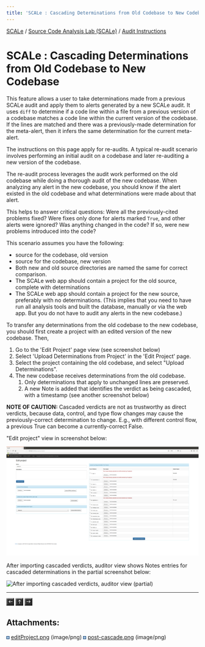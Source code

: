 ```yaml
---
title: 'SCALe : Cascading Determinations from Old Codebase to New Codebase'
---
```

[SCALe](index.md) / [Source Code Analysis Lab (SCALe)](Welcome.md) / [Audit Instructions](Audit-Instructions.md)
<!-- <legal> -->
<!-- SCALe version r.6.7.0.0.A -->
<!--  -->
<!-- Copyright 2021 Carnegie Mellon University. -->
<!--  -->
<!-- NO WARRANTY. THIS CARNEGIE MELLON UNIVERSITY AND SOFTWARE ENGINEERING -->
<!-- INSTITUTE MATERIAL IS FURNISHED ON AN "AS-IS" BASIS. CARNEGIE MELLON -->
<!-- UNIVERSITY MAKES NO WARRANTIES OF ANY KIND, EITHER EXPRESSED OR -->
<!-- IMPLIED, AS TO ANY MATTER INCLUDING, BUT NOT LIMITED TO, WARRANTY OF -->
<!-- FITNESS FOR PURPOSE OR MERCHANTABILITY, EXCLUSIVITY, OR RESULTS -->
<!-- OBTAINED FROM USE OF THE MATERIAL. CARNEGIE MELLON UNIVERSITY DOES NOT -->
<!-- MAKE ANY WARRANTY OF ANY KIND WITH RESPECT TO FREEDOM FROM PATENT, -->
<!-- TRADEMARK, OR COPYRIGHT INFRINGEMENT. -->
<!--  -->
<!-- Released under a MIT (SEI)-style license, please see COPYRIGHT file or -->
<!-- contact permission@sei.cmu.edu for full terms. -->
<!--  -->
<!-- [DISTRIBUTION STATEMENT A] This material has been approved for public -->
<!-- release and unlimited distribution.  Please see Copyright notice for -->
<!-- non-US Government use and distribution. -->
<!--  -->
<!-- DM19-1274 -->
<!-- </legal> -->

SCALe : Cascading Determinations from Old Codebase to New Codebase
===================================================================

This feature allows a user to take determinations made from a previous
SCALe audit and apply them to alerts generated by a new SCALe audit. It
uses `diff` to determine if a code line within a file from a previous
version of a codebase matches a code line within the current version of
the codebase. If the lines are matched and there was a previously-made
determination for the meta-alert, then it infers the same determination
for the current meta-alert.

The instructions on this page apply for re-audits. A typical re-audit
scenario involves performing an initial audit on a codebase and later
re-auditing a new version of the codebase.

The re-audit process leverages the audit work performed on the old
codebase while doing a thorough audit of the new codebase. When
analyzing any alert in the new codebase, you should know if the alert
existed in the old codebase and what determinations were made about that
alert.

This helps to answer critical questions: Were all the previously-cited
problems fixed? Were fixes only done for alerts
marked `True`, and other alerts  were
ignored? Was anything changed in the code? If so, were new problems
introduced into the code?

This scenario assumes you have the following:

-   source for the codebase, old version
-   source for the codebase, new version
-   Both new and old source directories are named the same for correct comparison.
-   The SCALe web app should contain a project for the old source,
    complete with determinations
-   The SCALe web app should contain a project for the new source,
    preferably with no determinations. (This implies that you need to
    have run all analysis tools and built the database, manually or via
    the web app. But you do not have to audit any alerts in the new
    codebase.)

To transfer any determinations from the old codebase to the new
codebase, you should first create a project with an edited version of
the new codebase. Then,

1.  Go to the 'Edit Project' page view (see screenshot below)
2.  Select 'Upload Determinations from Project' in the 'Edit Project'
    page.
3.  Select the project containing the old codebase, and select "Upload
    Determinations".
4.  The new codebase receives determinations from the old codebase.
    1.  Only determinations that apply to unchanged lines are preserved.
    2.  A new Note is added that identifies the verdict as being
        cascaded, with a timestamp (see another screenshot below)


**NOTE OF CAUTION:** Cascaded verdicts are not as trustworthy as direct
verdicts, because data, control, and type flow changes may cause the
previously-correct determination to change. E.g., with different control
flow, a previous True can become a currently-correct False.

"Edit project" view in screenshot below:

![](attachments/editProject.png)

After importing cascaded verdicts, auditor view shows Notes entries for
cascaded determinations in the partial screenshot below:

![After importing cascaded verdicts, auditor view
(partial)](attachments/post-cascade.png)

------------------------------------------------------------------------

[![](attachments/arrow_left.png)](B-Lint.md)
[![](attachments/arrow_up.png)](Audit-Instructions.md)
[![](attachments/arrow_right.png)](CSV-file.md)

Attachments:
------------

![](images/icons/bullet_blue.gif)
[editProject.png](attachments/editProject.png) (image/png)
![](images/icons/bullet_blue.gif)
[post-cascade.png](attachments/post-cascade.png) (image/png)
